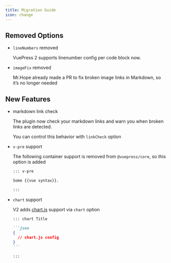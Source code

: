 ```yaml
---
title: Migration Guide
icon: change
---
```


## Removed Options

- `lineNumbers` removed

  VuePress 2 supports linenumber config per code block now.

- `imageFix` removed

  Mr.Hope already made a PR to fix broken image links in Markdown, so it’s no longer needed

## New Features

- markdown link check

  The plugin now check your markdown links and warn you when broken links are detected.

  You can control this behavior with `linkCheck` option

- `v-pre` support

  The following container support is removed from `@vuepress/core`, so this option is added

  ```md
  ::: v-pre

  Some {{vue syntax}}.

  :::
  ```

- `chart` support

  V2 adds [chart.js](https://www.chartjs.org/docs/latest/) support via `chart` option

  ````md
  ::: chart Title

  ```json
  {
    // chart.js config
  }
  ```

  :::
  ````
